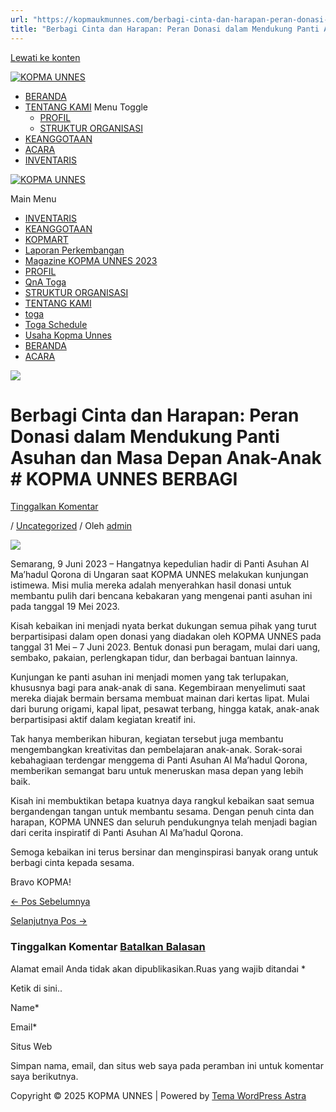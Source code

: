 ```yaml
---
url: "https://kopmaukmunnes.com/berbagi-cinta-dan-harapan-peran-donasi-dalam-mendukung-panti-asuhan-dan-masa-depan-anak-anak-kopma-unnes-berbagi/"
title: "Berbagi Cinta dan Harapan: Peran Donasi dalam Mendukung Panti Asuhan dan Masa Depan Anak-Anak # KOPMA UNNES BERBAGI – KOPMA UNNES"
---
```


[Lewati ke konten](https://kopmaukmunnes.com/berbagi-cinta-dan-harapan-peran-donasi-dalam-mendukung-panti-asuhan-dan-masa-depan-anak-anak-kopma-unnes-berbagi/#content "Lewati ke konten")

[![KOPMA UNNES](https://kopmaukmunnes.com/wp-content/uploads/2021/07/cropped-kopma-unnes.png)](https://kopmaukmunnes.com/)

- [BERANDA](https://kopmaukmunnes.com/)
- [TENTANG KAMI](https://kopmaukmunnes.com/tentang-kami/) Menu Toggle
  - [PROFIL](https://kopmaukmunnes.com/profil/)
  - [STRUKTUR ORGANISASI](https://kopmaukmunnes.com/struktur-organisasi/)
- [KEANGGOTAAN](https://kopmaukmunnes.com/keanggotaan/)
- [ACARA](https://kopmaukmunnes.com/blog/)
- [INVENTARIS](https://kopmaukmunnes.com/inventaris/)

[![KOPMA UNNES](https://kopmaukmunnes.com/wp-content/uploads/2021/07/cropped-kopma-unnes.png)](https://kopmaukmunnes.com/)

Main Menu

- [INVENTARIS](https://kopmaukmunnes.com/inventaris/)
- [KEANGGOTAAN](https://kopmaukmunnes.com/keanggotaan/)
- [KOPMART](https://kopmaukmunnes.com/elementor-1642/)
- [Laporan Perkembangan](https://kopmaukmunnes.com/laporan-perkembangan/)
- [Magazine KOPMA UNNES 2023](https://kopmaukmunnes.com/magazine-kopma-unnes-2023/)
- [PROFIL](https://kopmaukmunnes.com/profil/)
- [QnA Toga](https://kopmaukmunnes.com/jadwal-toga/)
- [STRUKTUR ORGANISASI](https://kopmaukmunnes.com/struktur-organisasi/)
- [TENTANG KAMI](https://kopmaukmunnes.com/tentang-kami/)
- [toga](https://kopmaukmunnes.com/elementor-1661/)
- [Toga Schedule](https://kopmaukmunnes.com/toga-schedule/)
- [Usaha Kopma Unnes](https://kopmaukmunnes.com/usaha-kopma-unnes/)
- [BERANDA](https://kopmaukmunnes.com/)
- [ACARA](https://kopmaukmunnes.com/blog/)

![](https://kopmaukmunnes.com/wp-content/uploads/2023/07/sosial-1-1024x768.jpg)

# Berbagi Cinta dan Harapan: Peran Donasi dalam Mendukung Panti Asuhan dan Masa Depan Anak-Anak \# KOPMA UNNES BERBAGI

[Tinggalkan Komentar](https://kopmaukmunnes.com/berbagi-cinta-dan-harapan-peran-donasi-dalam-mendukung-panti-asuhan-dan-masa-depan-anak-anak-kopma-unnes-berbagi/#respond)

/ [Uncategorized](https://kopmaukmunnes.com/category/uncategorized/) / Oleh [admin](https://kopmaukmunnes.com/author/admin_kopma/ "Lihat seluruh tulisan oleh admin")

![](https://kopmaukmunnes.com/wp-content/uploads/2023/07/sosial-1-1024x768.jpg)

Semarang, 9 Juni 2023 – Hangatnya kepedulian hadir di Panti Asuhan Al Ma’hadul Qorona di Ungaran saat KOPMA UNNES melakukan kunjungan istimewa. Misi mulia mereka adalah menyerahkan hasil donasi untuk membantu pulih dari bencana kebakaran yang mengenai panti asuhan ini pada tanggal 19 Mei 2023.

Kisah kebaikan ini menjadi nyata berkat dukungan semua pihak yang turut berpartisipasi dalam open donasi yang diadakan oleh KOPMA UNNES pada tanggal 31 Mei – 7 Juni 2023. Bentuk donasi pun beragam, mulai dari uang, sembako, pakaian, perlengkapan tidur, dan berbagai bantuan lainnya.

Kunjungan ke panti asuhan ini menjadi momen yang tak terlupakan, khususnya bagi para anak-anak di sana. Kegembiraan menyelimuti saat mereka diajak bermain bersama membuat mainan dari kertas lipat. Mulai dari burung origami, kapal lipat, pesawat terbang, hingga katak, anak-anak berpartisipasi aktif dalam kegiatan kreatif ini.

Tak hanya memberikan hiburan, kegiatan tersebut juga membantu mengembangkan kreativitas dan pembelajaran anak-anak. Sorak-sorai kebahagiaan terdengar menggema di Panti Asuhan Al Ma’hadul Qorona, memberikan semangat baru untuk meneruskan masa depan yang lebih baik.

Kisah ini membuktikan betapa kuatnya daya rangkul kebaikan saat semua bergandengan tangan untuk membantu sesama. Dengan penuh cinta dan harapan, KOPMA UNNES dan seluruh pendukungnya telah menjadi bagian dari cerita inspiratif di Panti Asuhan Al Ma’hadul Qorona.

Semoga kebaikan ini terus bersinar dan menginspirasi banyak orang untuk berbagi cinta kepada sesama.

Bravo KOPMA!

[← Pos Sebelumnya](https://kopmaukmunnes.com/mengenal-pengurus-melalui-pelatihan-kepengurusan-kopma-unnes-2023-pelatihan-kepengurusan/ "Mengenal Pengurus melalui Pelatihan Kepengurusan KOPMA UNNES 2023 #PELATIHAN KEPENGURUSAN")

[Selanjutnya Pos →](https://kopmaukmunnes.com/berkah-bersedekah-kopma-unnes-galang-infak-untuk-renovasi-masjid-al-fatah-di-semarang/ "Berkah Bersedekah: KOPMA UNNES Galang Infak untuk Renovasi Masjid Al-Fatah di Semarang")

### Tinggalkan Komentar [Batalkan Balasan](https://kopmaukmunnes.com/berbagi-cinta-dan-harapan-peran-donasi-dalam-mendukung-panti-asuhan-dan-masa-depan-anak-anak-kopma-unnes-berbagi/\#respond)

Alamat email Anda tidak akan dipublikasikan.Ruas yang wajib ditandai \*

Ketik di sini..

Name\*

Email\*

Situs Web

Simpan nama, email, dan situs web saya pada peramban ini untuk komentar saya berikutnya.

Copyright © 2025 KOPMA UNNES \| Powered by [Tema WordPress Astra](https://wpastra.com/)